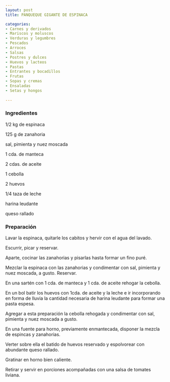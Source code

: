 ```yaml
---
layout: post
title: PANQUEQUE GIGANTE DE ESPINACA

categories:
- Carnes y derivados
- Mariscos y moluscos
- Verduras y legumbres
- Pescados
- Arroces
- Salsas
- Postres y dulces
- Huevos y lacteos
- Pastas
- Entrantes y bocadillos
- Frutas
- Sopas y cremas
- Ensaladas
- Setas y hongos
 
---
```

<h3>Ingredientes</h3>
1/2 kg de espinaca

125 g de zanahoria

sal, pimienta y nuez moscada

1 cda. de manteca

2 cdas. de aceite

1 cebolla

2 huevos

1/4 taza de leche

harina leudante

queso rallado

<h3>Preparación</h3>
Lavar la espinaca, quitarle los cabitos y hervir con el agua del lavado.

Escurrir, picar y reservar.

Aparte, cocinar las zanahorias y pisarlas hasta formar un fino puré.

Mezclar la espinaca con las zanahorias y condimentar con sal, pimienta y nuez moscada, a gusto. Reservar.

En una sartén con 1 cda. de manteca y 1 cda. de aceite rehogar la cebolla.

En un bol batir los huevos con 1cda. de aceite y la leche e ir incorporando en forma de lluvia la cantidad necesaria de harina leudante para formar una pasta espesa.

Agregar a esta preparación la cebolla rehogada y condimentar con sal, pimienta y nuez moscada a gusto.

En una fuente para horno, previamente enmantecada, disponer la mezcla de espincas y zanahorias.

Verter sobre ella el batido de huevos reservado y espolvorear con abundante queso rallado.

Gratinar en horno bien caliente.

Retirar y servir en porciones acompañadas con una salsa de tomates liviana.


